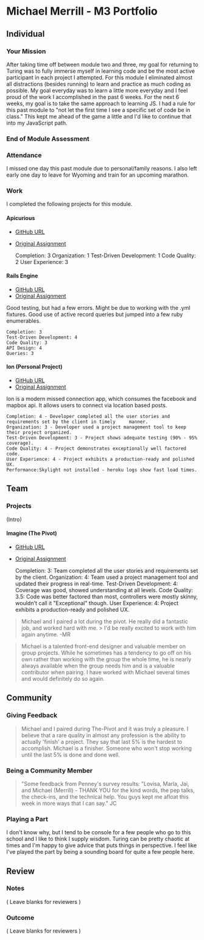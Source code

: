 # Michael Merrill - M3 Portfolio

## Individual

### Your Mission

After taking time off between module two and three, my goal for returning to Turing was to fully immerse myself in learning code and be the most active participant in each project I attempted. For this module I eliminated almost all distractions (besides running) to learn and practice as much coding as possible. My goal everyday was to learn a little more everyday and I feel proud of the work I accomplished in the past 6 weeks. For the next 6 weeks, my goal is to take the same approach to learning JS. I had a rule for this past module to "not let the first time I see a specific set of code be in class." This kept me ahead of the game a little and I'd like to continue that into my JavaScript path.

### End of Module Assessment



### Attendance

I missed one day this past module due to personal/family reasons. I also left early one day to leave for Wyoming and train for an upcoming marathon.

### Work

I completed the following projects for this module.

#### Apicurious

* [GitHub URL](https://github.com/michaelkm/gramgram)
* [Original Assignment](https://github.com/turingschool/lesson_plans/blob/master/ruby_03-professional_rails_applications/apicurious.md)

    Completion: 3
    Organization: 1
    Test-Driven Development: 1
    Code Quality: 2
    User Experience: 3


#### Rails Engine

* [GitHub URL](https://github.com/michaelkm/rails_engine)
* [Original Assignment](https://github.com/turingschool/lesson_plans/blob/master/ruby_03-professional_rails_applications/rales_engine.md)

Good testing, but had a few errors. Might be due to working with the .yml fixtures. Good use of active record queries but jumped into a few ruby enumerables.

    Completion: 3
    Test-Driven Development: 4
    Code Quality: 3
    API Design: 4
    Queries: 3

#### Ion (Personal Project)

* [GitHub URL](https://github.com/michaelkm/ion)
* [Original Assignment](https://github.com/turingschool/lesson_plans/blob/master/ruby_03-professional_rails_applications/self_directed_project.md)

Ion is a modern missed connection app, which consumes the facebook and mapbox api. It allows users to connect via location based posts.

    Completion: 4 - Developer completed all the user stories and requirements set by the client in timely     manner.
    Organization: 3 - Developer used a project management tool to keep their project organized.
    Test-Driven Development: 3 - Project shows adequate testing (90% - 95% coverage).
    Code Quality: 4 - Project demonstrates exceptionally well factored code.
    User Experience: 4 - Project exhibits a production-ready and polished UX.
    Performance:Skylight not installed - heroku logs show fast load times.

## Team

### Projects

(Intro)

#### Imagine (The Pivot)

* [GitHub URL](https://github.com/mrjaimisra/the_pivot)
* [Original Assignment](https://github.com/turingschool/lesson_plans/blob/master/ruby_03-professional_rails_applications/the_pivot.md)

    Completion: 3: Team completed all the user stories and requirements set by the client.
    Organization: 4: Team used a project management tool and updated their progress in real-time.
    Test-Driven Development: 4: Coverage was good, showed understanding at all levels.
    Code Quality: 3.5: Code was better factored than most, controllers were mostly skinny, wouldn't call it "Exceptional" though.
    User Experience: 4: Project exhibits a production-ready and polished UX.


> Michael and I paired a lot during the pivot. He really did a fantastic job, and worked hard with me. > I'd be really excited to work with him again anytime. -MR

> Michael is a talented front-end designer and valuable member on group projects. While he sometimes
> has a tendency to go off on his own rather than working with the group the whole time, he is nearly
> always available when the group needs him and is a valuable contributor when pairing. I have worked
> with Michael several times and would definitely do so again.

## Community

### Giving Feedback

> Michael and I paired during The-Pivot and it was truly a pleasure. I believe that a rare quality in
> almost any profession is the ability to actually 'finish' a project. They say that last 5% is the
> hardest to accomplish. Michael is a finisher. Someone who won't stop working until the last 5% is
> done and done well.

### Being a Community Member

> "Some feedback from Penney's survey results: "Lovisa, Marla, Jai, and Michael (Merrill) - THANK YOU
> for the kind words, the pep talks, the check-ins, and the technical help. You guys kept me afloat
> this week in more ways that I can say." JC

### Playing a Part

I don't know why, but I tend to be console for a few people who go to this school and I like to think I supply wisdom. Turing can be pretty chaotic at times and I'm happy to give advice that puts things in perspective. I feel like I've played the part by being a sounding board for quite a few people here.

## Review

### Notes

( Leave blanks for reviewers )

### Outcome

( Leave blanks for reviewers )
